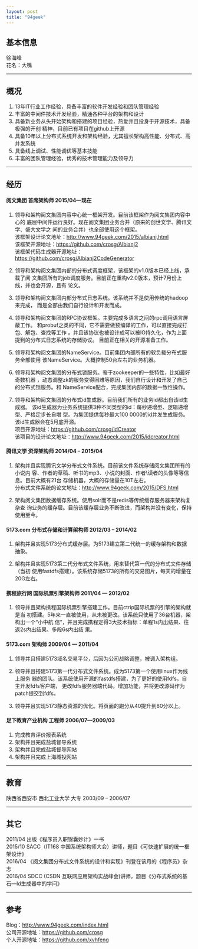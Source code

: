 ```yaml
---
layout: post
title: "94geek"
---
```


## 基本信息
徐海峰  
花名：大嘴  

* * *

## 概况  

1. 13年IT行业工作经验，具备丰富的软件开发经验和团队管理经验  
2. 丰富的中间件技术开发经验，精通各种平台的架构和设计  
3. 具备新业务从头开始架构和搭建的项目经验，热爱并且投身于开源技术，具备极强的开创
精神，目前已有项目在github上开源  
4. 具备10年以上分布式系统开发和架构经验，尤其擅长架构高性能、分布式、高并发系统  
5. 具备线上调试、性能调优等基本技能  
6. 丰富的团队管理经验，优秀的技术管理能力及领导力  

* * *

## 经历  

#### 阅文集团  首席架构师  2015/04—现在  

1.   领导和架构阅文集团内容中心统一框架开发。目前该框架作为阅文集团内容中心的
 底层中间件运行良好。现在阅文集团业务合并（原来的创世文学、腾讯文学、盛大文学之
 间的业务合并）也全部使用这个框架。  
该框架设计论文地址：http://www.94geek.com/2015/albianj.html  
该框架开源地址：https://github.com/crosg/Albianj2   
该框架代码生成器开源地址：https://github.com/crosg/Albianj2CodeGenerator  

2.   领导和架构阅文集团内部的分布式调度框架，该框架的v1.0版本已经上线，承载了阅
文集团所有的job调度服务。目前正在重构v2.0版本，预计7月份上线，并也会开源，且有
论文。  

3.  领导和架构阅文集团内部分布式日志系统。该系统并不是使用传统的hadoop来完成，
而是全部由我们自行设计和开发而成。  

4.  领导和架构阅文集团的RPC协议框架。主要完成多语言之间的rpc调用语言屏蔽工作。
和probuf之类的不同，它不需要做预编译的工作，可以直接完成打包、解包、查找等工作
。并且该协议也被设计成可以被IO持久化，作为上面提到的分布式日志系统的存储协议。
目前正在相关的开源准备工作。  

5.  领导和架构阅文集团的NameService。目前集团内部所有的软负载分布式服务全部使用
该NameService。大概控制50台左右的业务机器。  

6.  领导和架构阅文集团的分布式锁服务。鉴于zookeeper的一些特性，比如最好奇数机器
，动态调整zk的服务变得困难等原因，我们自行设计和开发了自己的分布式锁服务。和
NameService配合，完成集团内部的数据一致性操作。  

7.  领导和架构阅文集团的分布式id生成器。目前我们所有的业务id都出自该id生成器。
该id生成器为业务系统提供3种不同类型的id：每秒递增型、逻辑递增型、严格定步长自增
型。为集团提供每秒最大100 0000的id并发生成服务。该id生成器会在5月底开源。  
项目开源地址：https://github.com/crosg/idCreator  
该项目的设计论文地址：http://www.94geek.com/2015/idcreator.html  

#### 腾讯文学 资深架构师  2014/04 – 2015/04  

1.   架构并且实现腾讯文学分布式文件系统。目前该文件系统存储阅文集团所有的小说内
容、作者的草稿、听书的mp3、小说的封面、作者\读者的头像等等信息。目前大概有21台
存储机器，大概的存储量在10T左右。  
分布式文件系统的论文地址：http://www.94geek.com/2015/DFS.html  

2.   架构阅文集团数据缓存系统。使用solr而不是redis等传统缓存服务器来架构复杂查
询业务的缓存层。目前该缓存层业务不断改进，而架构并没有变化，保持使用至今。  

#### 5173.com 分布式存储和计算架构师 2012/03 – 2014/02  

1.   架构并且实现5173分布式缓存层。为5173建立第二代统一的缓存架构和数据抽象。  

2.   架构并且实现5173第二代分布式文件系统，用来替代第一代的分布式文件存储（当初
使用fastdfs搭建）。该系统存储5173的所有的交易图片，每天的增量在20G左右。  

#### 携程旅行网 国际机票引擎架构师 2011/04 — 2012/02  

1.   领导并且架构携程国际机票引擎搭建工作。目前ctrip国际机票的引擎的架构就是当
初搭建。5年来一直被使用，从未被更改。该系统只使用了36台机器，架构出一个“小中航
信”，并且完成携程定得3大技术指标：单程1s内出结果、往返2s内出结果、多段6s内出结
果。  

#### 5173.com 架构师 2009/04 — 2011/04  
1.   领导并且搭建5173域名交易平台，后因为公司战略调整，被调入架构组。  

2.   领导并且搭建5173第一代分布式文件系统。成为5173第一个使用linux作为线上服务
器的团队。该系统使用开源的fastdfs搭建，为了更好的使用fdfs，自主开发fdfs客户端，
更改fdfs服务器端代码，增加功能，并将更改源码作为patch提交到fdfs。  

3.   领导并且实现5173静态资源的优化。将页面的跑分从40提升到80分以上。  

#### 足下教育产业机构 工程师 2006/07—2009/03  

1.   完成教育评价报表系统  
2.   架构并且完成盐城督导系统  
3.   架构并且完成盐城督导网站  
4.   架构并且完成上海城投网站  

* * *

## 教育  
陕西省西安市  西北工业大学 大专  2003/09 – 2006/07  

* * *

## 其它  
2011/04 出版《程序员入职锦囊妙计》一书  
2015/10 SACC（IT168 中国系统架构师大会）讲师，题目《可快速扩展的统一框架设计》  
2016/04 《阅文集团分布式文件系统的设计和实现》刊登在该月的《程序员》杂志  
2016/04 SDCC (CSDN 互联网应用架构实战峰会)讲师，题目《分布式系统的基石—Id生成器中的学问》  

* * *

## 参考  
Blog：http://www.94geek.com/index.html  
公司开源地址：https://github.com/crosg  
个人开源地址：https://github.com/xvhfeng  
